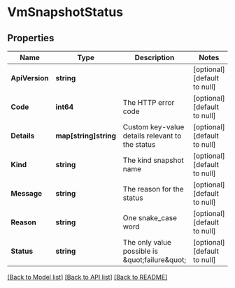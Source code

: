 # VmSnapshotStatus

## Properties
Name | Type | Description | Notes
------------ | ------------- | ------------- | -------------
**ApiVersion** | **string** |  | [optional] [default to null]
**Code** | **int64** | The HTTP error code | [optional] [default to null]
**Details** | **map[string]string** | Custom key-value details relevant to the status | [optional] [default to null]
**Kind** | **string** | The kind snapshot name | [optional] [default to null]
**Message** | **string** | The reason for the status | [optional] [default to null]
**Reason** | **string** | One snake_case word | [optional] [default to null]
**Status** | **string** | The only value possible is \&quot;failure\&quot; | [optional] [default to null]

[[Back to Model list]](../README.md#documentation-for-models) [[Back to API list]](../README.md#documentation-for-api-endpoints) [[Back to README]](../README.md)
